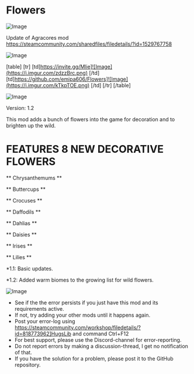 # Flowers

![Image](https://i.imgur.com/WAEzk68.png)

Update of Agracores mod
https://steamcommunity.com/sharedfiles/filedetails/?id=1529767758

![Image](https://i.imgur.com/7Gzt3Rg.png)


[table]
	[tr]
		[td]https://invite.gg/Mlie]![Image](https://i.imgur.com/zdzzBrc.png)
[/td]
		[td]https://github.com/emipa606/Flowers]![Image](https://i.imgur.com/kTkpTOE.png)
[/td]
	[/tr]
[/table]
	
![Image](https://i.imgur.com/NOW7jU1.png)


Version: 1.2
	
This mod adds a bunch of flowers into the game for decoration and to brighten up the wild.


#  FEATURES 8 NEW DECORATIVE FLOWERS 



** Chrysanthemums **

** Buttercups **

** Crocuses **

** Daffodils **

** Dahlias **

** Daisies **

** Irises **

** Lilies **

*1.1: Basic updates.

*1.2: Added warm biomes to the growing list for wild flowers.


![Image](https://i.imgur.com/Rs6T6cr.png)



-  See if the the error persists if you just have this mod and its requirements active.
-  If not, try adding your other mods until it happens again.
-  Post your error-log using https://steamcommunity.com/workshop/filedetails/?id=818773962]HugsLib and command Ctrl+F12
-  For best support, please use the Discord-channel for error-reporting.
-  Do not report errors by making a discussion-thread, I get no notification of that.
-  If you have the solution for a problem, please post it to the GitHub repository.




